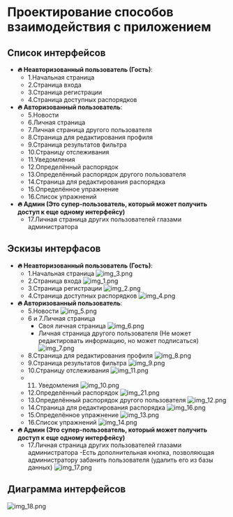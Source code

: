 # Проектирование способов взаимодействия с приложением

## Список интерфейсов 

- **🔥 Неавторизованный пользователь (Гость)**:
    - 1.Начальная страница
    - 2.Страница входа
    - 3.Страница регистрации
    - 4.Страница доступных распорядков
- **🔥 Авторизованный пользователь**:
    - 5.Новости
    - 6.Личная страница
    - 7.Личная страница другого пользователя
    - 8.Страница для редактирования профиля
    - 9.Страница результатов фильтра
    - 10.Страницу отслеживания
    - 11.Уведомления
    - 12.Определённый распорядок
    - 13.Определённый распорядок другого пользователя
    - 14.Страница для редактирования распорядка
    - 15.Определённое упражнение
    - 16.Список упражнений
- **🔥 Админ (Это супер-пользователь, который может получить доступ к еще одному интерфейсу)**
    - 17.Личная страница других пользователей глазами администратора

## Эскизы интерфасов

- **🔥 Неавторизованный пользователь (Гость)**:
  - 1.Начальная страница
    ![img_3.png](img_3.png)
  - 2.Страница входа
    ![img_1.png](img_1.png)
  - 3.Страница регистрации
    ![img_2.png](img_2.png)
  - 4.Страница доступных распорядков
    ![img_4.png](img_4.png)
- **🔥 Авторизованный пользователь**:
  - 5.Новости
    ![img_5.png](img_5.png)
  - 6 и 7.Личная страница
    - Своя личная страница
    ![img_6.png](img_6.png)
    - Личная страница другого пользователя (Не может редактировать информацию, но может подписаться)
    ![img_7.png](img_7.png)
  - 8.Страница для редактирования профиля
    ![img_8.png](img_8.png)
  - 9.Страница результатов фильтра
    ![img_9.png](img_9.png)
  - 10.Страницу отслеживания
    ![img_11.png](img_11.png)
  - 11. Уведомления
    ![img_10.png](img_10.png)
  - 12.Определённый распорядок
    ![img_21.png](img_21.png)
  - 13.Определённый распорядок другого пользователя
    ![img_12.png](img_12.png)
  - 14.Страница для редактирования распорядка
    ![img_16.png](img_16.png)
  - 15.Определённое упражнение
    ![img_13.png](img_13.png)
  - 16.Список упражнений
    ![img_14.png](img_14.png)
- **🔥 Админ (Это супер-пользователь, который может получить доступ к еще одному интерфейсу)**
  - 17.Личная страница других пользователей глазами администратора 
    -Есть дополнительная кнопка, позволяющая администратору забанить пользователя (удалить его из базы данных)
    ![img_17.png](img_17.png)
## Диаграмма интерфейсов
  ![img_18.png](img_18.png)
